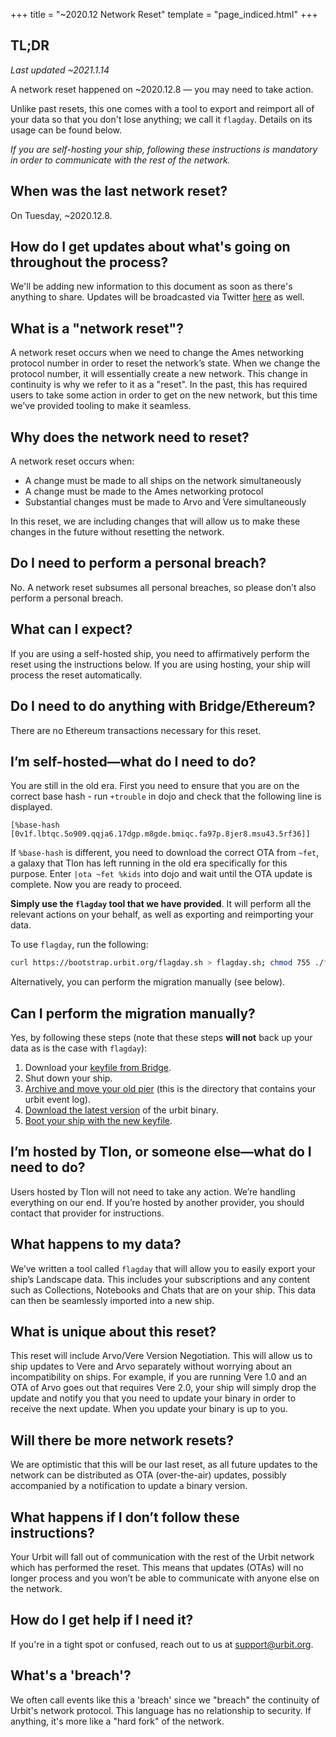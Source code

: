 +++
title = "\~2020.12 Network Reset"
template = "page_indiced.html"
+++

## TL;DR

*Last updated \~2021.1.14*

A network reset happened on \~2020.12.8 — you may need to take action.

Unlike past resets, this one comes with a tool to export and reimport all of your data so that you don't lose anything; we call it `flagday`. Details on its usage can be found below.

*If you are self-hosting your ship, following these instructions is mandatory in order to communicate with the rest of the network.*

## When was the last network reset?

On Tuesday, \~2020.12.8.

## How do I get updates about what's going on throughout the process?

We'll be adding new information to this document as soon as there's anything to share. Updates will be broadcasted via Twitter [here](https://twitter.com/zodisok/) as well.

## What is a "network reset"?

A network reset occurs when we need to change the Ames networking protocol number in order to reset the network’s state. When we change the protocol number, it will essentially create a new network. This change in continuity is why we refer to it as a "reset". In the past, this has required users to take some action in order to get on the new network, but this time we've provided tooling to make it seamless.

## Why does the network need to reset?

A network reset occurs when:
- A change must be made to all ships on the network simultaneously
- A change must be made to the Ames networking protocol
- Substantial changes must be made to Arvo and Vere simultaneously

In this reset, we are including changes that will allow us to make these changes in the future without resetting the network.

## Do I need to perform a personal breach?

No. A network reset subsumes all personal breaches, so please don’t also perform a personal breach.

## What can I expect?

If you are using a self-hosted ship, you need to affirmatively perform the reset using the instructions below. If you are using hosting, your ship will process the reset automatically.

## Do I need to do anything with Bridge/Ethereum?

There are no Ethereum transactions necessary for this reset.

## I’m self-hosted—what do I need to do?

You are still in the old era. First you need to ensure that you are on the
correct base hash - run `+trouble` in dojo and check that the following line
is displayed.
```
[%base-hash [0v1f.lbtqc.5o909.qqja6.17dgp.m8gde.bmiqc.fa97p.8jer8.msu43.5rf36]]
```
If `%base-hash` is different, you need to download the correct OTA from `~fet`,
a galaxy that Tlon has left running in the old era specifically for this
purpose. Enter `|ota ~fet %kids` into dojo and wait until the OTA update is
complete. Now you are ready to proceed.

**Simply use the `flagday` tool that we have provided**. It will perform all the
relevant actions on your behalf, as well as exporting and reimporting your data.

To use `flagday`, run the following:

```sh
curl https://bootstrap.urbit.org/flagday.sh > flagday.sh; chmod 755 ./flagday.sh; ./flagday.sh PIER_DIRECTORY
```

Alternatively, you can perform the migration manually (see below).

## Can I perform the migration manually?

Yes, by following these steps (note that these steps **will not** back up your data as is the case with `flagday`):

1. Download your [keyfile from Bridge](https://urbit.org/getting-started/#keyfile).
2. Shut down your ship.
3. [Archive and move your old pier](@/using/os/getting-started.md#moving-your-pier) (this is the directory that contains your urbit event log).
4. [Download the latest version](@/getting-started/_index.md#macos-and-linux) of the urbit binary.
5. [Boot your ship with the new keyfile](@/getting-started/_index.md#boot-your-planet).

## I’m hosted by Tlon, or someone else—what do I need to do?

Users hosted by Tlon will not need to take any action. We’re handling everything on our end. If you’re hosted by another provider, you should contact that provider for instructions.

## What happens to my data?

We’ve written a tool called `flagday` that will allow you to easily export your ship’s Landscape data. This includes your subscriptions and any content such as Collections, Notebooks and Chats that are on your ship. This data can then be seamlessly imported into a new ship.

## What is unique about this reset?

This reset will include Arvo/Vere Version Negotiation. This will allow us to ship updates to Vere and Arvo separately without worrying about an incompatibility on ships. For example, if you are running Vere 1.0 and an OTA of Arvo goes out that requires Vere 2.0, your ship will simply drop the update and notify you that you need to update your binary in order to receive the next update. When you update your binary is up to you.

## Will there be more network resets?

We are optimistic that this will be our last reset, as all future updates to the network can be distributed as OTA (over-the-air) updates, possibly accompanied by a notification to update a binary version.

## What happens if I don’t follow these instructions?

Your Urbit will fall out of communication with the rest of the Urbit network which has performed the reset. This means that updates (OTAs) will no longer process and you won’t be able to communicate with anyone else on the network.

## How do I get help if I need it?

If you're in a tight spot or confused, reach out to us at support@urbit.org.

## What's a 'breach'?

We often call events like this a 'breach' since we "breach" the continuity of Urbit's network protocol. This language has no relationship to security. If anything, it's more like a "hard fork" of the network.
